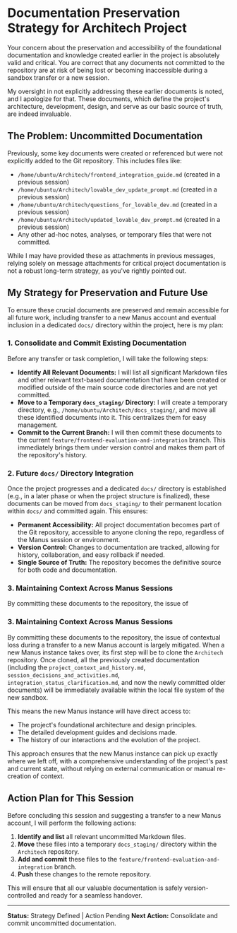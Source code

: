 # Documentation Preservation Strategy for Architech Project

Your concern about the preservation and accessibility of the foundational documentation and knowledge created earlier in the project is absolutely valid and critical. You are correct that any documents not committed to the repository are at risk of being lost or becoming inaccessible during a sandbox transfer or a new session.

My oversight in not explicitly addressing these earlier documents is noted, and I apologize for that. These documents, which define the project's architecture, development, design, and serve as our basic source of truth, are indeed invaluable.

## The Problem: Uncommitted Documentation

Previously, some key documents were created or referenced but were not explicitly added to the Git repository. This includes files like:

*   `/home/ubuntu/Architech/frontend_integration_guide.md` (created in a previous session)
*   `/home/ubuntu/Architech/lovable_dev_update_prompt.md` (created in a previous session)
*   `/home/ubuntu/Architech/questions_for_lovable_dev.md` (created in a previous session)
*   `/home/ubuntu/Architech/updated_lovable_dev_prompt.md` (created in a previous session)
*   Any other ad-hoc notes, analyses, or temporary files that were not committed.

While I may have provided these as attachments in previous messages, relying solely on message attachments for critical project documentation is not a robust long-term strategy, as you've rightly pointed out.

## My Strategy for Preservation and Future Use

To ensure these crucial documents are preserved and remain accessible for all future work, including transfer to a new Manus account and eventual inclusion in a dedicated `docs/` directory within the project, here is my plan:

### 1. Consolidate and Commit Existing Documentation

Before any transfer or task completion, I will take the following steps:

*   **Identify All Relevant Documents:** I will list all significant Markdown files and other relevant text-based documentation that have been created or modified outside of the main source code directories and are not yet committed.
*   **Move to a Temporary `docs_staging/` Directory:** I will create a temporary directory, e.g., `/home/ubuntu/Architech/docs_staging/`, and move all these identified documents into it. This centralizes them for easy management.
*   **Commit to the Current Branch:** I will then commit these documents to the current `feature/frontend-evaluation-and-integration` branch. This immediately brings them under version control and makes them part of the repository's history.

### 2. Future `docs/` Directory Integration

Once the project progresses and a dedicated `docs/` directory is established (e.g., in a later phase or when the project structure is finalized), these documents can be moved from `docs_staging/` to their permanent location within `docs/` and committed again. This ensures:

*   **Permanent Accessibility:** All project documentation becomes part of the Git repository, accessible to anyone cloning the repo, regardless of the Manus session or environment.
*   **Version Control:** Changes to documentation are tracked, allowing for history, collaboration, and easy rollback if needed.
*   **Single Source of Truth:** The repository becomes the definitive source for both code and documentation.

### 3. Maintaining Context Across Manus Sessions

By committing these documents to the repository, the issue of 


### 3. Maintaining Context Across Manus Sessions

By committing these documents to the repository, the issue of contextual loss during a transfer to a new Manus account is largely mitigated. When a new Manus instance takes over, its first step will be to clone the `Architech` repository. Once cloned, all the previously created documentation (including the `project_context_and_history.md`, `session_decisions_and_activities.md`, `integration_status_clarification.md`, and now the newly committed older documents) will be immediately available within the local file system of the new sandbox.

This means the new Manus instance will have direct access to:

*   The project's foundational architecture and design principles.
*   The detailed development guides and decisions made.
*   The history of our interactions and the evolution of the project.

This approach ensures that the new Manus instance can pick up exactly where we left off, with a comprehensive understanding of the project's past and current state, without relying on external communication or manual re-creation of context.

## Action Plan for This Session

Before concluding this session and suggesting a transfer to a new Manus account, I will perform the following actions:

1.  **Identify and list** all relevant uncommitted Markdown files.
2.  **Move** these files into a temporary `docs_staging/` directory within the `Architech` repository.
3.  **Add and commit** these files to the `feature/frontend-evaluation-and-integration` branch.
4.  **Push** these changes to the remote repository.

This will ensure that all our valuable documentation is safely version-controlled and ready for a seamless handover.

---

**Status:** Strategy Defined | Action Pending
**Next Action:** Consolidate and commit uncommitted documentation.

